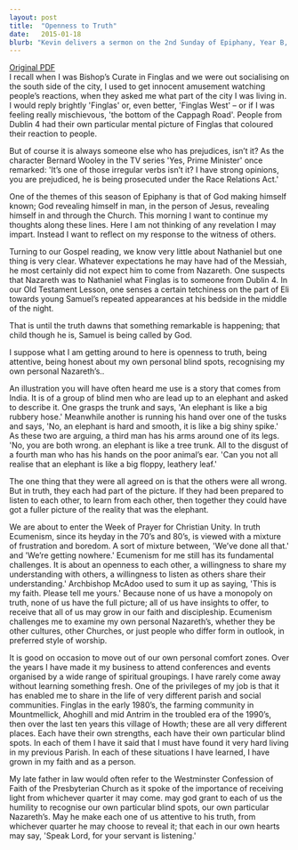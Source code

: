 ```yaml
---
layout: post
title:  "Openness to Truth"
date:   2015-01-18
blurb: "Kevin delivers a sermon on the 2nd Sunday of Epiphany, Year B, 2015, focusing on the themes of openness to truth and recognizing personal biases. He uses the story of the blind men and the elephant to illustrate the importance of being receptive to different perspectives. He also discusses the significance of the Week of Prayer for Christian Unity and the need for ecumenism."
---
```

[Original PDF](/assets/pdf/epiphany22015.pdf)    
I recall when I was Bishop’s Curate in Finglas and we were out socialising on the south side of the city, I used to get innocent amusement watching people’s reactions, when they asked me what part of the city I was living in. I would reply brightly 'Finglas' or, even better, 'Finglas West' – or if I was feeling really mischievous, 'the bottom of the Cappagh Road'. People from Dublin 4 had their own particular mental picture of Finglas that coloured their reaction to people.

But of course it is always someone else who has prejudices, isn’t it? As the character Bernard Wooley in the TV series 'Yes, Prime Minister' once remarked: 'It’s one of those irregular verbs isn’t it? I have strong opinions, you are prejudiced, he is being prosecuted under the Race Relations Act.'

One of the themes of this season of Epiphany is that of God making himself known; God revealing himself in man, in the person of Jesus, revealing himself in and through the Church. This morning I want to continue my thoughts along these lines. Here I am not thinking of any revelation I may impart. Instead I want to reflect on my response to the witness of others.

Turning to our Gospel reading, we know very little about Nathaniel but one thing is very clear. Whatever expectations he may have had of the Messiah, he most certainly did not expect him to come from Nazareth. One suspects that Nazareth was to Nathaniel what Finglas is to someone from Dublin 4. In our Old Testament Lesson, one senses a certain tetchiness on the part of Eli towards young Samuel’s repeated appearances at his bedside in the middle of the night.

That is until the truth dawns that something remarkable is happening; that child though he is, Samuel is being called by God.

I suppose what I am getting around to here is openness to truth, being attentive, being honest about my own personal blind spots, recognising my own personal Nazareth’s..

An illustration you will have often heard me use is a story that comes from India. It is of a group of blind men who are lead up to an elephant and asked to describe it. One grasps the trunk and says, 'An elephant is like a big rubbery hose.' Meanwhile another is running his hand over one of the tusks and says, 'No, an elephant is hard and smooth, it is like a big shiny spike.' As these two are arguing, a third man has his arms around one of its legs. 'No, you are both wrong. an elephant is like a tree trunk. All to the disgust of a fourth man who has his hands on the poor animal’s ear. 'Can you not all realise that an elephant is like a big floppy, leathery leaf.'

The one thing that they were all agreed on is that the others were all wrong. But in truth, they each had part of the picture. If they had been prepared to listen to each other, to learn from each other, then together they could have got a fuller picture of the reality that was the elephant.

We are about to enter the Week of Prayer for Christian Unity. In truth Ecumenism, since its heyday in the 70’s and 80’s, is viewed with a mixture of frustration and boredom. A sort of mixture between, 'We’ve done all that.' and 'We’re getting nowhere.' Ecumenism for me still has its fundamental challenges. It is about an openness to each other, a willingness to share my understanding with others, a willingness to listen as others share their understanding.' Archbishop McAdoo used to sum it up as saying, 'This is my faith. Please tell me yours.' Because none of us have a monopoly on truth, none of us have the full picture; all of us have insights to offer, to receive that all of us may grow in our faith and discipleship. Ecumenism challenges me to examine my own personal Nazareth’s, whether they be other cultures, other Churches, or just people who differ form in outlook, in preferred style of worship.

It is good on occasion to move out of our own personal comfort zones. Over the years I have made it my business to attend conferences and events organised by a wide range of spiritual groupings. I have rarely come away without learning something fresh. One of the privileges of my job is that it has enabled me to share in the life of very different parish and social communities. Finglas in the early 1980’s, the farming community in Mountmellick, Ahoghill and mid Antrim in the troubled era of the 1990’s, then over the last ten years this village of Howth; these are all very different places. Each have their own strengths, each have their own particular blind spots. In each of them I have it said that I must have found it very hard living in my previous Parish. In each of these situations I have learned, I have grown in my faith and as a person.

My late father in law would often refer to the Westminster Confession of Faith of the Presbyterian Church as it spoke of the importance of receiving light from whichever quarter it may come. may god grant to each of us the humility to recognise our own particular blind spots, our own particular Nazareth’s. May he make each one of us attentive to his truth, from whichever quarter he may choose to reveal it; that each in our own hearts may say, 'Speak Lord, for your servant is listening.'
